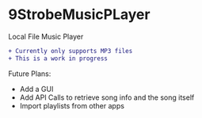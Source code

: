 # 9StrobeMusicPLayer
Local File Music Player

```diff
+ Currently only supports MP3 files
+ This is a work in progress
```

Future Plans: <br>
  - Add a GUI <br>
  - Add API Calls to retrieve song info and the song itself <br>
  - Import playlists from other apps <br>

